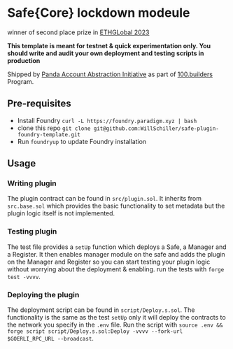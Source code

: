 # Safe{Core} lockdown modeule 
winner of second place prize in [ETHGLobal 2023](https://ethglobal.com/showcase/safe-lock-yaw7r) 

**This template is meant for testnet & quick experimentation only. You should write and audit your own deployment and testing scripts in production**

Shipped by [Panda Account Abstraction Initiative](https://github.com/WillSchiller/safe-plugin-foundry-template) as part of [100.builders](https://100.builders/) Program.

## Pre-requisites

* Install Foundry ```curl -L https://foundry.paradigm.xyz | bash```
* clone this repo ```git clone git@github.com:WillSchiller/safe-plugin-foundry-template.git```
* Run ```foundryup``` to update Foundry installation


## Usage

### Writing plugin

The plugin contract can be found in `src/plugin.sol`. It inherits from `src.base.sol` which provides the basic functionality to set metadata but the plugin logic itself is not implemented.

### Testing plugin

The test file provides a `setUp` function which deploys a Safe, a Manager and a Register. It then enables manager module on the safe and adds the plugin on the Manager and Register so you can start testing your plugin logic without worrying about the deployment & enabling. run the tests with ```forge test -vvvv```.

### Deploying the plugin

The deployment script can be found in `script/Deploy.s.sol`. The functionality is the same as the test `setUp` only it will deploy the contracts to the network you specify in the `.env` file. Run the script with ```source .env && forge script script/Deploy.s.sol:Deploy -vvvv --fork-url $GOERLI_RPC_URL --broadcast```.








